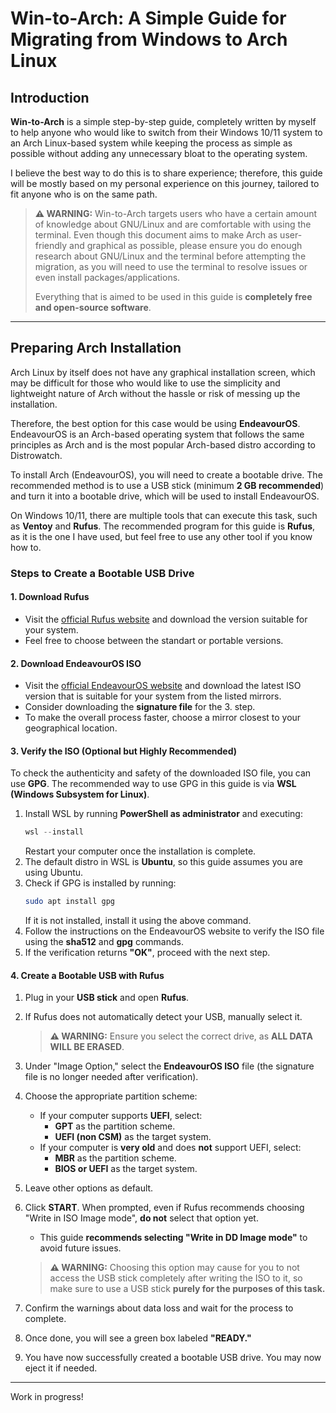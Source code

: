 # Win-to-Arch: A Simple Guide for Migrating from Windows to Arch Linux

## Introduction

**Win-to-Arch** is a simple step-by-step guide, completely written by myself to help anyone who would like to switch from their Windows 10/11 system to an Arch Linux-based system while keeping the process as simple as possible without adding any unnecessary bloat to the operating system.

I believe the best way to do this is to share experience; therefore, this guide will be mostly based on my personal experience on this journey, tailored to fit anyone who is on the same path.

> **⚠ WARNING:** Win-to-Arch targets users who have a certain amount of knowledge about GNU/Linux and are comfortable with using the terminal. Even though this document aims to make Arch as user-friendly and graphical as possible, please ensure you do enough research about GNU/Linux and the terminal before attempting the migration, as you will need to use the terminal to resolve issues or even install packages/applications.
>
> Everything that is aimed to be used in this guide is **completely free and open-source software**.

---

## Preparing Arch Installation

Arch Linux by itself does not have any graphical installation screen, which may be difficult for those who would like to use the simplicity and lightweight nature of Arch without the hassle or risk of messing up the installation.

Therefore, the best option for this case would be using **EndeavourOS**. EndeavourOS is an Arch-based operating system that follows the same principles as Arch and is the most popular Arch-based distro according to Distrowatch.

To install Arch (EndeavourOS), you will need to create a bootable drive. The recommended method is to use a USB stick (minimum **2 GB recommended**) and turn it into a bootable drive, which will be used to install EndeavourOS.

On Windows 10/11, there are multiple tools that can execute this task, such as **Ventoy** and **Rufus**. The recommended program for this guide is **Rufus**, as it is the one I have used, but feel free to use any other tool if you know how to.

### Steps to Create a Bootable USB Drive

#### 1. Download Rufus
- Visit the [official Rufus website](https://rufus.ie/) and download the version suitable for your system.
- Feel free to choose between the standart or portable versions.

#### 2. Download EndeavourOS ISO
- Visit the [official EndeavourOS website](https://endeavouros.com/) and download the latest ISO version that is suitable for your system from the listed mirrors.
- Consider downloading the **signature file** for the 3. step.
- To make the overall process faster, choose a mirror closest to your geographical location.

#### 3. Verify the ISO (Optional but Highly Recommended)
To check the authenticity and safety of the downloaded ISO file, you can use **GPG**. The recommended way to use GPG in this guide is via **WSL (Windows Subsystem for Linux)**.

1. Install WSL by running **PowerShell as administrator** and executing:
   ```powershell
   wsl --install
   ```
   Restart your computer once the installation is complete.
2. The default distro in WSL is **Ubuntu**, so this guide assumes you are using Ubuntu.
3. Check if GPG is installed by running:
   ```bash
   sudo apt install gpg
   ```
   If it is not installed, install it using the above command.
4. Follow the instructions on the EndeavourOS website to verify the ISO file using the **sha512** and **gpg** commands.
5. If the verification returns **"OK"**, proceed with the next step.

#### 4. Create a Bootable USB with Rufus
1. Plug in your **USB stick** and open **Rufus**.
2. If Rufus does not automatically detect your USB, manually select it.
   > **⚠ WARNING:** Ensure you select the correct drive, as **ALL DATA WILL BE ERASED**.
3. Under "Image Option," select the **EndeavourOS ISO** file (the signature file is no longer needed after verification).
4. Choose the appropriate partition scheme:
   - If your computer supports **UEFI**, select:
     - **GPT** as the partition scheme.
     - **UEFI (non CSM)** as the target system.
   - If your computer is **very old** and does **not** support UEFI, select:
     - **MBR** as the partition scheme.
     - **BIOS or UEFI** as the target system.
5. Leave other options as default.
6. Click **START**. When prompted, even if Rufus recommends choosing "Write in ISO Image mode", **do not** select that option yet.
   - This guide **recommends selecting "Write in DD Image mode"** to avoid future issues.

   > **⚠ WARNING:** Choosing this option may cause for you to not access the USB stick completely after writing the ISO to it, so make sure to use a USB stick **purely for the purposes of this task.**

7. Confirm the warnings about data loss and wait for the process to complete.
8. Once done, you will see a green box labeled **"READY."**
9. You have now successfully created a bootable USB drive. You may now eject it if needed.

---

Work in progress!
